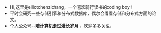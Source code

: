 * Hi,这里是elliotchenzichang，一个喜欢骑行读书的coding boy！
* 平时会研究一些存储引擎和分布式数据库，偶尔会看看存储和分布式方面的论文。
* 个人公众号--**陪计算机走过漫长岁月** 。欢迎多多关注。
